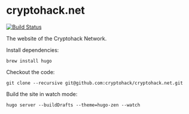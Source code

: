 # cryptohack.net

[![Build Status](https://snap-ci.com/cryptohack/cryptohack.net/branch/master/build_image)](https://snap-ci.com/cryptohack/cryptohack.net/branch/master)

The website of the Cryptohack Network.

Install dependencies:

    brew install hugo

Checkout the code:

    git clone --recursive git@github.com:cryptohack/cryptohack.net.git

Build the site in watch mode:

    hugo server --buildDrafts --theme=hugo-zen --watch



